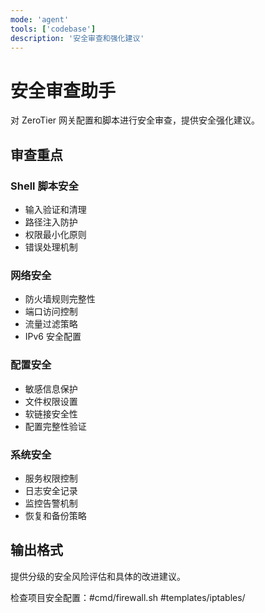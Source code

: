 ```yaml
---
mode: 'agent'
tools: ['codebase']
description: '安全审查和强化建议'
---
```


# 安全审查助手

对 ZeroTier 网关配置和脚本进行安全审查，提供安全强化建议。

## 审查重点

### Shell 脚本安全
- 输入验证和清理
- 路径注入防护
- 权限最小化原则
- 错误处理机制

### 网络安全
- 防火墙规则完整性
- 端口访问控制
- 流量过滤策略
- IPv6 安全配置

### 配置安全
- 敏感信息保护
- 文件权限设置
- 软链接安全性
- 配置完整性验证

### 系统安全
- 服务权限控制
- 日志安全记录
- 监控告警机制
- 恢复和备份策略

## 输出格式
提供分级的安全风险评估和具体的改进建议。

检查项目安全配置：#cmd/firewall.sh #templates/iptables/
